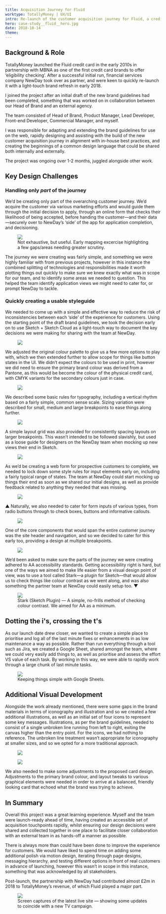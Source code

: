 ```yaml
---
title: Acquisition Journey for Fluid
worktype: TotallyMoney | UX/UI
intro: Re-launch of the customer acquisition journey for Fluid, a credit card brand for people with lower credit scores who want to reduce interest payments on existing debt. 
hero: case-study__fluid__hero.jpg
date: 2018-10-14
theme: 
---
```



## Background &amp; Role

TotallyMoney launched the Fluid credit card in the early 2010s in partnership with MBNA as one of the first credit card brands to offer ‘eligibility checking’. After a successful initial run, financial services company NewDay took over as partner, and were keen to quickly re-launch it with a light-touch brand refresh in early 2018. 

I joined the project after an initial draft of the new brand guidelines had been completed, something that was worked on in collaboration between our Head of Brand and an external agency.  

The team consisted of Head of Brand, Product Manager, Lead Developer, Front-end Developer, Commercial Manager, and myself.

I was responsible for adapting and extending the brand guidelines for use on the web, rapidly designing and assisting with the build of the new customer acquisition journey in alignment with in-house best practices, and creating the beginnings of a common design language that could be shared both internally and externally.

The project was ongoing over 1-2 months, juggled alongside other work.

## Key Design Challenges

### Handling only <em>part</em> of the journey

We’d be creating only part of the overarching customer journey. We’d acquire the customer via various marketing efforts and would guide them through the initial decision to apply, through an online form that checks their likelihood of being accepted, before handing the customer—and their data—securely over to NewDay’s ‘side’ of the app for application completion, and decisioning.

<figure>
    <img src="/_assets/img/case-study__fluid__journey.jpg" />
    <figcaption>Not exhaustive, but useful. Early mapping excercise highlighting a few gaps/areas needing greater scrutiny.</figcaption>
</figure>

The journey we were creating was fairly simple, and something we were highly familiar with from previous projects, however in this instance the combined splitting of technologies and responsibilities made it worth plotting things out quickly to make sure we knew exactly what was in scope for our team, and to identify some areas we needed to question. This helped the team identify application views we might need to cater for, or prompt NewDay to tackle.

### Quickly creating a usable styleguide

We needed to come up with a simple and effective way to reduce the risk of inconsistencies between each ‘side’ of the experience for customers. Using the starting point of the draft brand guidelines, we took the decision early on to use Sketch + Sketch Cloud as a light-touch way to document the key decisions we were making for sharing with the team at NewDay.

<figure>
    <img src="/_assets/img/case-study__fluid__colour.jpg" />
</figure>

We adjusted the original colour palette to give us a few more options to play with, which we then extended further to allow scope for things like button states in the UI. We didn’t expect the colours to be used in print, however we did need to ensure the primary brand colour was derived from a Pantone, as this would be become the colour of the physical credit card, with CMYK variants for the secondary colours just in case.

<figure>
    <img src="/_assets/img/case-study__fluid__type.jpg" />
</figure>

We described some basic rules for typography, including a vertical rhythm based on a fairly simple, common sense scale. Sizing variation were described for small, medium and large breakpoints to ease things along further. 

<figure>
    <img src="/_assets/img/case-study__fluid__grid.jpg" />
</figure>

A simple layout grid was also provided for consistently spacing layouts on larger breakpoints. This wasn’t intended to be followed slavishly, but used as a loose guide for designers on the NewDay team when mocking up new views their end in Sketch. 

<figure>
    <img src="/_assets/img/case-study__fluid__input-states.jpg" />
</figure>

As we’d be creating a web form for prospective customers to complete, we needed to lock down some style rules for input elements early on, including a fairly typical range of states.  The team at NewDay could start mocking up things their end as soon as we shared our initial designs, as well as provide feedback related to anything they needed that was missing.

<figure>
    <img src="/_assets/img/case-study__fluid__other-inputs.jpg" />
</figure>

&#9650; Naturally, we also needed to cater for form inputs of various types, from radio buttons through to check boxes, buttons and informative callouts. 

<figure>
    <img src="/_assets/img/case-study__fluid__nav.jpg" />
</figure>

One of the core components that would span the entire customer journey was the site header and navigation, and so we decided to cater for this early too, providing a design at multiple breakpoints.

<figure>
    <img src="/_assets/img/case-study__fluid__menus.jpg" />
</figure>

We’d been asked to make sure the parts of the journey we were creating adhered to AA accessibility standards. Getting accessibility right is hard, but one of the ways we aimed to make life easier from a visual design point of view, was to use a tool called Stark—a plugin for Sketch—that would allow us to check things like colour contrast as we went along, and was also something the partner team at NewDay could easily setup too. &#9660;

<figure>
    <img src="/_assets/img/case-study__fluid__contrast.jpg" />
    <figcaption>Stark (Sketch Plugin) — A simple, no-frills method of checking colour contrast. We aimed for AA as a minimum. </figcaption>
</figure>

## Dotting the i's, crossing the t's

As our launch date drew closer, we wanted to create a simple place to prioritise and log all of the last minute fixes or enhancements in as low maintenance a way as possible. Rather than run everything through a tool such as Jira, we created a Google Sheet, shared amongst the team, where we could very easily add things to, as well as prioritise and assess the effort VS value of each task. By working in this way, we were able to rapidly work through a large chunk of last minute tasks.

<figure>
    <img src="/_assets/img/case-study__fluid__qa.jpg" />
    <figcaption>Keeping things simple with Google Sheets.</figcaption>
</figure>

## Additional Visual Development

Alongside the work already mentioned, there were some gaps in the brand materials in terms of iconography and illustration and so we created a few additional illustrations, as well as an initial set of four icons to represent some key messages. Illustrations, as per the brand guidelines, needed to consist of a single unbroken line running from left to right, exiting the canvas higher than the entry point. For the icons, we had nothing to reference. The unbroken line treatment wasn’t appropriate for iconography at smaller sizes, and so we opted for a more traditional approach. 

<figure>
    <img src="/_assets/img/case-study__fluid__illustration.jpg" />
</figure>


<figure>
    <img src="/_assets/img/case-study__fluid__card.jpg" />
</figure>

We also needed to make some adjustments to the proposed card design. Adjustments to the primary brand colour, and layout tweaks to various graphical elements were needed in order to arrive at a balanced, friendly looking card that echoed what the brand was trying to achieve. 

## In Summary

Overall this project was a great learning experience. Myself and the team were launch-ready ahead of time, having created an accessible set of acquisition touchpoints rapidly, whilst ensuring our design decisions were shared and collected together in one place to facilitate closer collaboration with an external team in as hands-off a manner as possible.

There is always more than could have been done to improve the experience for customers. We would have liked to spend time on adding some additional polish via motion design, iterating through page designs, messaging hierarchy, and testing different options in front of real customers in advance of launching, however this wasn’t in scope in this instance, something that was acknowledged by all stakeholders. 

Post-launch, the partnership with NewDay had contributed almost £2m in 2018 to TotallyMoney’s revenue, of which Fluid played a major part. 

<figure>
    <img src="/_assets/img/case-study__fluid__final.jpg" />
    <figcaption>Screen captures of the latest live site — showing some updates to coincide with a new TV campaign.</figcaption>
</figure>